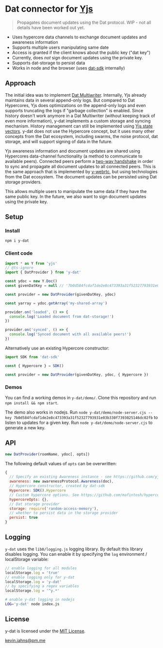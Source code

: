 # Dat connector for [Yjs](https://github.com/yjs/yjs)

> Propagates document updates using the Dat protocol. WIP - not all details have been worked out yet.

* Uses hypercore data channels to exchange document updates and awareness information
* Supports multiple users manipulating same date
* Access is granted if the client knows about the public key ("dat key")
* Currently, does *not* sign document updates using the private key.
* Supports dat-storage to persist data
* Works in node and the browser (uses [dat-sdk](https://github.com/datproject/sdk) internally)

## Approach

The initial idea was to implement [Dat Multiwriter](https://www.datprotocol.com/deps/0008-multiwriter/). Internally, Yjs already maintains data in several append-only logs. But compared to Dat Hypercores, Yjs does optimizations on the append-only logs and even supports truncating the logs if "garbage collection" is enabled. Since history doesn't work anymore in a Dat Multiwriter (without keeping track of even more information), y-dat implements a custom storage and syncing mechanism. History management can still be implemented using [Yjs state vectors](https://github.com/yjs/yjs#State-Vector). y-dat does not use the Hypercore concept, but it uses many other concepts from the Dat ecosystem, including swarms, the noise protocol, dat storage, and will support signing of data in the future.

Yjs awareness information and document updates are shared using Hypercores data-channel functionality (a method to communicate to available peers). Connected peers perform a [two-way handshake](https://github.com/yjs/yjs#example-sync-two-clients-by-computing-the-differences) in order to sync and propagate all document updates to all connected peers. This is the same approach that is implemented by [y-webrtc](https://github.com/yjs/y-webrtc), but using technologies from the Dat ecosystem. The document updates can be persisted using Dat storage providers.

This allows multiple users to manipulate the same data if they have the same public key. In the future, we also want to sign document updates using the private key.

## Setup

### Install

```sh
npm i y-dat
```

### Client code

```js
import * as Y from 'yjs'
// @ts-ignore
import { DatProvider } from 'y-dat'

const ydoc = new Y.Doc()
const givenDatKey = null // '7b0d584fcdaf1de2e8c473393a31f52327793931e03b330f7393025146dc02fb'

const provider = new DatProvider(givenDatKey, ydoc)

const yarray = ydoc.getArray('my-shared-array')

provider.on('loaded', () => {
  console.log('Loaded document from dat-storage!')
})

provider.on('synced', () => {
  console.log('Synced document with all available peers!')
})
```

Alternatively use an existing Hypercore constructor:

```js
import SDK from 'dat-sdk'

const { Hypercore } = SDK()

const provider = new DatProvider(givenDatKey, ydoc, { Hypercore })
```

### Demos

You can find a working demos in `y-dat/demo/`. Clone this repository and run `npm install && npm start`.

The demo also works in nodejs. Run `node y-dat/demo/node-server.cjs --key 7b0d584fcdaf1de2e8c473393a31f52327793931e03b330f7393025146dc02fb` to listen to updates for a given key. Run `node y-dat/demo/node-server.cjs` to generate a new key.

## API

```js
new DatProvider(roomName, ydoc[, opts])
```

The following default values of `opts` can be overwritten:

```js
{
  // Specify an existing Awareness instance - see https://github.com/yjs/y-protocols
  awareness: new awarenessProtocol.Awareness(doc),
  // Hypercore constructor, created by dat-sdk
  Hypercore: SDK().Hypercore
  // Custom hypercore options. See https://github.com/mafintosh/hypercore#api
  hypercoreOpts: {},
  // Dat storage provider
  storage: require('random-access-memory'),
  // whether to persist data in the storage provider
  persist: true
}
```

## Logging

`y-dat` uses the `lib0/logging.js` logging library. By default this library disables logging. You can enable it by specifying the `log` environment / localStorage variable:

```js
// enable logging for all modules
localStorage.log = 'true'
// enable logging only for y-dat
localStorage.log = 'y-dat'
// by specifying a regex variables
localStorage.log = '^y.*'
```

```sh
# enable y-dat logging in nodejs
LOG='y-dat' node index.js
```

## License
y-dat is licensed under the [MIT License](./LICENSE).

<kevin.jahns@pm.me>
